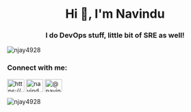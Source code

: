 <h1 align="center">Hi 👋, I'm Navindu</h1>
<h3 align="center">I do DevOps stuff, little bit of SRE as well!</h3>

<p align="left"> <img src="https://komarev.com/ghpvc/?username=njay4928&label=Profile%20views&color=0e75b6&style=flat" alt="njay4928" /> </p>

<h3 align="left">Connect with me:</h3>
<p align="left">
<a href="https://linkedin.com/in/https://www.linkedin.com/in/navindu-/" target="blank"><img align="center" src="https://raw.githubusercontent.com/rahuldkjain/github-profile-readme-generator/master/src/images/icons/Social/linked-in-alt.svg" alt="https://www.linkedin.com/in/navindu-/" height="30" width="40" /></a>
<a href="https://instagram.com/navindu.j" target="blank"><img align="center" src="https://raw.githubusercontent.com/rahuldkjain/github-profile-readme-generator/master/src/images/icons/Social/instagram.svg" alt="navindu.j" height="30" width="40" /></a>
<a href="https://medium.com/@navindu" target="blank"><img align="center" src="https://raw.githubusercontent.com/rahuldkjain/github-profile-readme-generator/master/src/images/icons/Social/medium.svg" alt="@navindu" height="30" width="40" /></a>
</p>



<p><img align="center" src="https://github-readme-stats.vercel.app/api/top-langs?username=njay4928&show_icons=true&locale=en&layout=compact" alt="njay4928" /></p>
